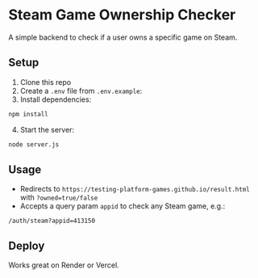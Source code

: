 # Steam Game Ownership Checker

A simple backend to check if a user owns a specific game on Steam.

## Setup

1. Clone this repo
2. Create a `.env` file from `.env.example`:
3. Install dependencies:

```bash
npm install
```

4. Start the server:

```bash
node server.js
```

## Usage

- Redirects to `https://testing-platform-games.github.io/result.html` with `?owned=true/false`
- Accepts a query param `appid` to check any Steam game, e.g.:

```
/auth/steam?appid=413150
```

## Deploy

Works great on Render or Vercel.
